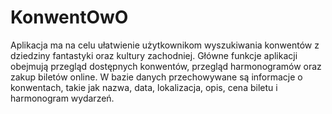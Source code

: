 # KonwentOwO

Aplikacja ma na celu ułatwienie użytkownikom wyszukiwania konwentów z dziedziny fantastyki oraz kultury zachodniej. Główne funkcje aplikacji obejmują przegląd dostępnych konwentów, przegląd harmonogramów oraz zakup biletów online.
W bazie danych przechowywane są informacje o konwentach, takie jak nazwa, data, lokalizacja, opis, cena biletu i harmonogram wydarzeń.

